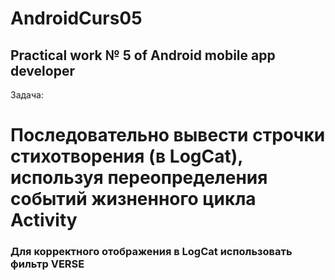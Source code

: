 # AndroidCurs05
<h2>Practical work № 5 of Android mobile app developer</h2>
Задача:
<h1>Последовательно вывести строчки стихотворения (в LogCat), используя переопределения событий жизненного цикла Activity</h1>
<h3>Для корректного отображения в LogCat использовать фильтр VERSE</h3>



